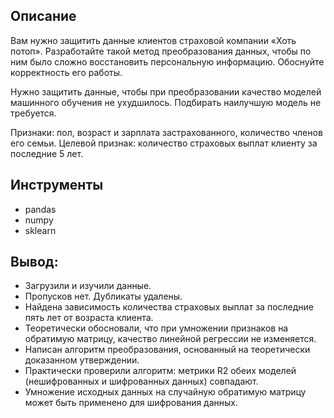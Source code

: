 ## Описание
Вам нужно защитить данные клиентов страховой компании «Хоть потоп». Разработайте такой метод преобразования данных, чтобы по ним было сложно восстановить персональную информацию. Обоснуйте корректность его работы.

Нужно защитить данные, чтобы при преобразовании качество моделей машинного обучения не ухудшилось. Подбирать наилучшую модель не требуется.

Признаки: пол, возраст и зарплата застрахованного, количество членов его семьи.
Целевой признак: количество страховых выплат клиенту за последние 5 лет.

## Инструменты
* pandas
* numpy
* sklearn

## Вывод:
* Загрузили и изучили данные.
* Пропусков нет. Дубликаты удалены.
* Найдена зависимость количества страховых выплат за последние пять лет от возраста клиента.
* Теоретически обосновали, что при умножении признаков на обратимую матрицу, качество линейной регрессии не изменяется.
* Написан алгоритм преобразования, основанный на теоретически доказанном утверждении.
* Практически проверили алгоритм: метрики R2 обеих моделей (нешифрованных и шифрованных данных) совпадают.
* Умножение исходных данных на случайную обратимую матрицу может быть применено для шифрования данных.
